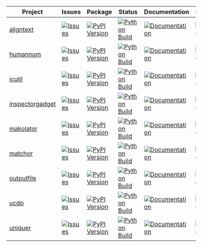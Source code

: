 <!--

# Run './test.sh' to update this file!

MAKO TEMPLATE BEGIN

<%def name="overview()">\
<%
names = [
    'aligntext',
    'icutil',
    'inspectorgadget',
    'makolator',
    'ucdp',
    'humannum',
    'matchor',
    'outputfile',
    'uniquer',
]
%>\
|Project|Issues|Package|Status|Documentation|Coverage|
|---|---|---|---|---|---|
% for name in sorted(names):
| [${name}](https://github.com/nbiotcloud/${name}) | [![Issues](https://img.shields.io/github/issues/nbiotcloud/${name})](https://github.com/nbiotcloud/${name}/issues) | [![PyPI Version](https://badge.fury.io/py/${name}.svg)](https://badge.fury.io/py/${name}) | [![Python Build](https://github.com/nbiotcloud/${name}/actions/workflows/main.yml/badge.svg)](https://github.com/nbiotcloud/${name}/actions/workflows/main.yml) | [![Documentation](https://readthedocs.org/projects/${name}/badge/?version=latest)](https://${name}.readthedocs.io/en/latest/?badge=latest) | [![Coverage Status](https://coveralls.io/repos/github/nbiotcloud/${name}/badge.svg?branch=main)](https://coveralls.io/github/nbiotcloud/${name}?branch=main) |
% endfor
</%def>

MAKO TEMPLATE END -->


<!-- GENERATE INPLACE BEGIN overview()> -->
|Project|Issues|Package|Status|Documentation|Coverage|
|---|---|---|---|---|---|
| [aligntext](https://github.com/nbiotcloud/aligntext) | [![Issues](https://img.shields.io/github/issues/nbiotcloud/aligntext)](https://github.com/nbiotcloud/aligntext/issues) | [![PyPI Version](https://badge.fury.io/py/aligntext.svg)](https://badge.fury.io/py/aligntext) | [![Python Build](https://github.com/nbiotcloud/aligntext/actions/workflows/main.yml/badge.svg)](https://github.com/nbiotcloud/aligntext/actions/workflows/main.yml) | [![Documentation](https://readthedocs.org/projects/aligntext/badge/?version=latest)](https://aligntext.readthedocs.io/en/latest/?badge=latest) | [![Coverage Status](https://coveralls.io/repos/github/nbiotcloud/aligntext/badge.svg?branch=main)](https://coveralls.io/github/nbiotcloud/aligntext?branch=main) |
| [humannum](https://github.com/nbiotcloud/humannum) | [![Issues](https://img.shields.io/github/issues/nbiotcloud/humannum)](https://github.com/nbiotcloud/humannum/issues) | [![PyPI Version](https://badge.fury.io/py/humannum.svg)](https://badge.fury.io/py/humannum) | [![Python Build](https://github.com/nbiotcloud/humannum/actions/workflows/main.yml/badge.svg)](https://github.com/nbiotcloud/humannum/actions/workflows/main.yml) | [![Documentation](https://readthedocs.org/projects/humannum/badge/?version=latest)](https://humannum.readthedocs.io/en/latest/?badge=latest) | [![Coverage Status](https://coveralls.io/repos/github/nbiotcloud/humannum/badge.svg?branch=main)](https://coveralls.io/github/nbiotcloud/humannum?branch=main) |
| [icutil](https://github.com/nbiotcloud/icutil) | [![Issues](https://img.shields.io/github/issues/nbiotcloud/icutil)](https://github.com/nbiotcloud/icutil/issues) | [![PyPI Version](https://badge.fury.io/py/icutil.svg)](https://badge.fury.io/py/icutil) | [![Python Build](https://github.com/nbiotcloud/icutil/actions/workflows/main.yml/badge.svg)](https://github.com/nbiotcloud/icutil/actions/workflows/main.yml) | [![Documentation](https://readthedocs.org/projects/icutil/badge/?version=latest)](https://icutil.readthedocs.io/en/latest/?badge=latest) | [![Coverage Status](https://coveralls.io/repos/github/nbiotcloud/icutil/badge.svg?branch=main)](https://coveralls.io/github/nbiotcloud/icutil?branch=main) |
| [inspectorgadget](https://github.com/nbiotcloud/inspectorgadget) | [![Issues](https://img.shields.io/github/issues/nbiotcloud/inspectorgadget)](https://github.com/nbiotcloud/inspectorgadget/issues) | [![PyPI Version](https://badge.fury.io/py/inspectorgadget.svg)](https://badge.fury.io/py/inspectorgadget) | [![Python Build](https://github.com/nbiotcloud/inspectorgadget/actions/workflows/main.yml/badge.svg)](https://github.com/nbiotcloud/inspectorgadget/actions/workflows/main.yml) | [![Documentation](https://readthedocs.org/projects/inspectorgadget/badge/?version=latest)](https://inspectorgadget.readthedocs.io/en/latest/?badge=latest) | [![Coverage Status](https://coveralls.io/repos/github/nbiotcloud/inspectorgadget/badge.svg?branch=main)](https://coveralls.io/github/nbiotcloud/inspectorgadget?branch=main) |
| [makolator](https://github.com/nbiotcloud/makolator) | [![Issues](https://img.shields.io/github/issues/nbiotcloud/makolator)](https://github.com/nbiotcloud/makolator/issues) | [![PyPI Version](https://badge.fury.io/py/makolator.svg)](https://badge.fury.io/py/makolator) | [![Python Build](https://github.com/nbiotcloud/makolator/actions/workflows/main.yml/badge.svg)](https://github.com/nbiotcloud/makolator/actions/workflows/main.yml) | [![Documentation](https://readthedocs.org/projects/makolator/badge/?version=latest)](https://makolator.readthedocs.io/en/latest/?badge=latest) | [![Coverage Status](https://coveralls.io/repos/github/nbiotcloud/makolator/badge.svg?branch=main)](https://coveralls.io/github/nbiotcloud/makolator?branch=main) |
| [matchor](https://github.com/nbiotcloud/matchor) | [![Issues](https://img.shields.io/github/issues/nbiotcloud/matchor)](https://github.com/nbiotcloud/matchor/issues) | [![PyPI Version](https://badge.fury.io/py/matchor.svg)](https://badge.fury.io/py/matchor) | [![Python Build](https://github.com/nbiotcloud/matchor/actions/workflows/main.yml/badge.svg)](https://github.com/nbiotcloud/matchor/actions/workflows/main.yml) | [![Documentation](https://readthedocs.org/projects/matchor/badge/?version=latest)](https://matchor.readthedocs.io/en/latest/?badge=latest) | [![Coverage Status](https://coveralls.io/repos/github/nbiotcloud/matchor/badge.svg?branch=main)](https://coveralls.io/github/nbiotcloud/matchor?branch=main) |
| [outputfile](https://github.com/nbiotcloud/outputfile) | [![Issues](https://img.shields.io/github/issues/nbiotcloud/outputfile)](https://github.com/nbiotcloud/outputfile/issues) | [![PyPI Version](https://badge.fury.io/py/outputfile.svg)](https://badge.fury.io/py/outputfile) | [![Python Build](https://github.com/nbiotcloud/outputfile/actions/workflows/main.yml/badge.svg)](https://github.com/nbiotcloud/outputfile/actions/workflows/main.yml) | [![Documentation](https://readthedocs.org/projects/outputfile/badge/?version=latest)](https://outputfile.readthedocs.io/en/latest/?badge=latest) | [![Coverage Status](https://coveralls.io/repos/github/nbiotcloud/outputfile/badge.svg?branch=main)](https://coveralls.io/github/nbiotcloud/outputfile?branch=main) |
| [ucdp](https://github.com/nbiotcloud/ucdp) | [![Issues](https://img.shields.io/github/issues/nbiotcloud/ucdp)](https://github.com/nbiotcloud/ucdp/issues) | [![PyPI Version](https://badge.fury.io/py/ucdp.svg)](https://badge.fury.io/py/ucdp) | [![Python Build](https://github.com/nbiotcloud/ucdp/actions/workflows/main.yml/badge.svg)](https://github.com/nbiotcloud/ucdp/actions/workflows/main.yml) | [![Documentation](https://readthedocs.org/projects/ucdp/badge/?version=latest)](https://ucdp.readthedocs.io/en/latest/?badge=latest) | [![Coverage Status](https://coveralls.io/repos/github/nbiotcloud/ucdp/badge.svg?branch=main)](https://coveralls.io/github/nbiotcloud/ucdp?branch=main) |
| [uniquer](https://github.com/nbiotcloud/uniquer) | [![Issues](https://img.shields.io/github/issues/nbiotcloud/uniquer)](https://github.com/nbiotcloud/uniquer/issues) | [![PyPI Version](https://badge.fury.io/py/uniquer.svg)](https://badge.fury.io/py/uniquer) | [![Python Build](https://github.com/nbiotcloud/uniquer/actions/workflows/main.yml/badge.svg)](https://github.com/nbiotcloud/uniquer/actions/workflows/main.yml) | [![Documentation](https://readthedocs.org/projects/uniquer/badge/?version=latest)](https://uniquer.readthedocs.io/en/latest/?badge=latest) | [![Coverage Status](https://coveralls.io/repos/github/nbiotcloud/uniquer/badge.svg?branch=main)](https://coveralls.io/github/nbiotcloud/uniquer?branch=main) |
<!-- GENERATE INPLACE END overview()> -->
